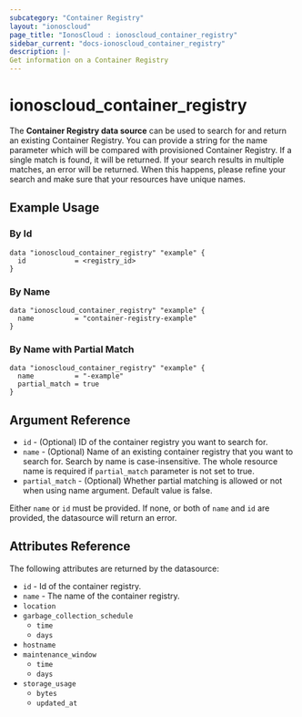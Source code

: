 ```yaml
---
subcategory: "Container Registry"
layout: "ionoscloud"
page_title: "IonosCloud : ionoscloud_container_registry"
sidebar_current: "docs-ionoscloud_container_registry"
description: |-
Get information on a Container Registry
---
```


# ionoscloud_container_registry

The **Container Registry data source** can be used to search for and return an existing Container Registry.
You can provide a string for the name parameter which will be compared with provisioned Container Registry.
If a single match is found, it will be returned. If your search results in multiple matches, an error will be returned.
When this happens, please refine your search and make sure that your resources have unique names.

## Example Usage

### By Id
```hcl
data "ionoscloud_container_registry" "example" {
  id			= <registry_id>
}
```

### By Name
```hcl
data "ionoscloud_container_registry" "example" {
  name			= "container-registry-example"
}
```

### By Name with Partial Match
```hcl
data "ionoscloud_container_registry" "example" {
  name			= "-example"
  partial_match = true
}
```

## Argument Reference

* `id` - (Optional) ID of the container registry you want to search for.
* `name` - (Optional) Name of an existing container registry that you want to search for. Search by name is case-insensitive. The whole resource name is required if `partial_match` parameter is not set to true.
* `partial_match` - (Optional) Whether partial matching is allowed or not when using name argument. Default value is false.

Either `name` or `id` must be provided. If none, or both of `name` and `id` are provided, the datasource will return an error.

## Attributes Reference

The following attributes are returned by the datasource:

* `id` - Id of the container registry.
* `name` - The name of the container registry.
* `location` 
* `garbage_collection_schedule`
    * `time`
    * `days`
* `hostname`
* `maintenance_window`
  * `time`
  * `days`
* `storage_usage`
  * `bytes`
  * `updated_at`
